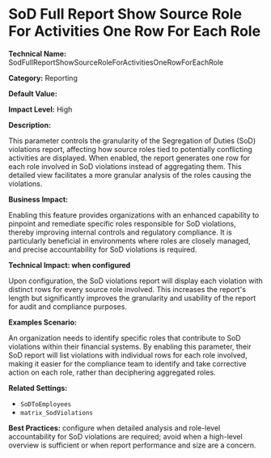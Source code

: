 # SoD Full Report Show Source Role For Activities One Row For Each Role

**Technical Name:** SodFullReportShowSourceRoleForActivitiesOneRowForEachRole

**Category:** Reporting

**Default Value:**

**Impact Level:** High

**Description:** 

This parameter controls the granularity of the Segregation of Duties (SoD) violations report, affecting how source roles tied to potentially conflicting activities are displayed. When enabled, the report generates one row for each role involved in SoD violations instead of aggregating them. This detailed view facilitates a more granular analysis of the roles causing the violations.

**Business Impact:**

Enabling this feature provides organizations with an enhanced capability to pinpoint and remediate specific roles responsible for SoD violations, thereby improving internal controls and regulatory compliance. It is particularly beneficial in environments where roles are closely managed, and precise accountability for SoD violations is required.

**Technical Impact: when configured**

Upon configuration, the SoD violations report will display each violation with distinct rows for every source role involved. This increases the report's length but significantly improves the granularity and usability of the report for audit and compliance purposes.

**Examples Scenario:**

An organization needs to identify specific roles that contribute to SoD violations within their financial systems. By enabling this parameter, their SoD report will list violations with individual rows for each role involved, making it easier for the compliance team to identify and take corrective action on each role, rather than deciphering aggregated roles.

**Related Settings:** 

- `SoDToEmployees`
- `matrix_SodViolations`

**Best Practices:** configure when detailed analysis and role-level accountability for SoD violations are required; avoid when a high-level overview is sufficient or when report performance and size are a concern.